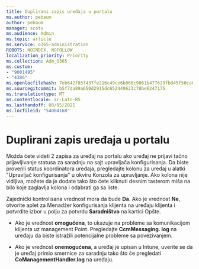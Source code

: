 ```yaml
---
title: Duplirani zapis uređaja u portalu
ms.author: pebaum
author: pebaum
manager: scotv
ms.audience: Admin
ms.topic: article
ms.service: o365-administration
ROBOTS: NOINDEX, NOFOLLOW
localization_priority: Priority
ms.collection: Adm_O365
ms.custom:
- "9001495"
- "4386"
ms.openlocfilehash: 7eb642f85f437fe216c49ce6b060c9061b477629fbd45f50ca0ef315b8cd32d3
ms.sourcegitcommit: b5f7da89a650d2915dc652449623c78be6247175
ms.translationtype: MT
ms.contentlocale: sr-Latn-RS
ms.lasthandoff: 08/05/2021
ms.locfileid: "54004168"
---
```

# <a name="duplicate-device-record-in-the-portal"></a>Duplirani zapis uređaja u portalu

Možda ćete videti 2 zapisa za uređaj na portalu ako uređaj ne prijavi tačno prijavljivanje statusa za saradnju na sajt upravljača konfigurisanja. Da biste proverili status koordinatora uređaja, pregledajte  kolonu za uređaj u alatki "Upravljač konfigurisanja" u okviru Konzola za upravljanje. Ako kolona nije vidljiva, možete da je dodate tako što ćete kliknuti desnim tasterom miša na bilo koje zaglavlja kolona i odabrati ga sa liste.

Zajednički kontrolisana vrednost mora da bude **Da**. Ako je vrednost **Ne**, otvorite aplet za Menadžer konfigurisanja klijenta na uređaju klijenta i potvrdite izbor u polju za potvrdu **Saradništvo** na kartici Opšte.

- Ako je vrednost **omogućena**, to ukazuje na probleme sa komunikacijom klijenta uz management Point. Pregledajte **CcmMessaging. log** na uređaju da biste istražili potencijalne probleme sa povezivanjem.

- Ako je vrednost **onemogućena**, a uređaj je upisan u Intune, uverite se da je uređaj primio smernice za saradnju tako što će pregledati **CoManagementHandler.log** na uređaju.
